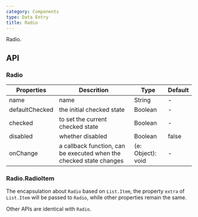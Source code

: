 ```yaml
---
category: Components
type: Data Entry
title: Radio
---
```


Radio.

## API

### Radio

Properties | Descrition | Type | Default
-----------|------------|------|--------
| name    |   name  | String |   -  |
| defaultChecked |   the initial checked state   | Boolean  | -  |
| checked    |   to set the current checked state  | Boolean  | -  |
| disabled      |  whether disabled  | Boolean |  false  |
| onChange    | a callback function, can be executed when the checked state changes | (e: Object): void |  -  |

### Radio.RadioItem

The encapsulation about `Radio` based on `List.Item`, the property `extra` of `List.Item` will be passed to `Radio`, while other properties remain the same.

Other APIs are identical with `Radio`.
